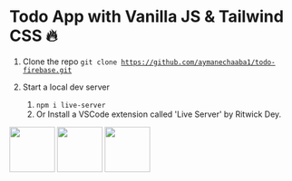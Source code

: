 # Todo App with Vanilla JS & Tailwind CSS 🔥

1. Clone the repo
   <code>git clone https://github.com/aymanechaaba1/todo-firebase.git</code>

2. Start a local dev server
   1. <code>npm i live-server</code>
   2. Or Install a VSCode extension called 'Live Server' by Ritwick Dey.

<div class="flex items-center gap-10 my-5">
  <img src="https://upload.wikimedia.org/wikipedia/commons/thumb/6/6a/JavaScript-logo.png/800px-JavaScript-logo.png" width="80">
  <img src="https://avatars.githubusercontent.com/u/67109815?s=280&v=4" width="80">
  <img src="https://miro.medium.com/v2/resize:fit:300/1*R4c8lHBHuH5qyqOtZb3h-w.png" width="80">
</div>
